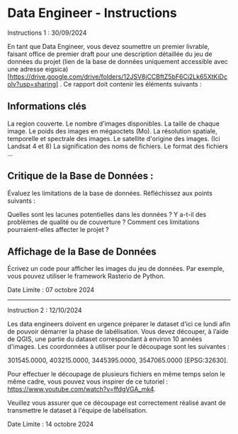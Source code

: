 # Data Engineer - Instructions

Instructions 1 : 30/09/2024

En tant que Data Engineer, vous devez soumettre un premier livrable, faisant office de premier draft pour une description détaillée du jeu de données du projet (lien de la base de données uniquement accessible avec une adresse eigsica) [https://drive.google.com/drive/folders/12JSV8jCCBftZ5bF6Ci2Lk65XtKiDcolv?usp=sharing] . Ce rapport doit contenir les éléments suivants :

## Informations clés

La region couverte.
Le nombre d'images disponibles.
La taille de chaque image.
Le poids des images en mégaoctets (Mo).
La résolution spatiale, temporelle et spectrale des images.
Le satellite d'origine des images. (Ici Landsat 4 et 8)
La signification des noms de fichiers.
Le format des fichiers ...

## Critique de la Base de Données :
Évaluez les limitations de la base de données. Réfléchissez aux points suivants :

Quelles sont les lacunes potentielles dans les données ?
Y a-t-il des problèmes de qualité ou de couverture ?
Comment ces limitations pourraient-elles affecter le projet ?

## Affichage de la Base de Données 
Écrivez un code pour afficher les images du jeu de données. Par exemple, vous pouvez utiliser le framework Rasterio de Python. 

Date Limite : 07 octobre 2024



----------------------------------------------------------------------------------------------------------------------------------

Instruction 2 : 12/10/2024

Les data engineers doivent en urgence préparer le dataset d'ici ce lundi afin de pouvoir démarrer la phase de labélisation. Vous devez découper, à l’aide de QGIS, une partie du dataset correspondant à environ 10 années d'images. Les coordonnées à utiliser pour le découpage sont les suivantes :

301545.0000, 403215.0000, 3445395.0000, 3547065.0000 [EPSG:32630].

Pour effectuer le découpage de plusieurs fichiers en même temps selon le même cadre, vous pouvez vous inspirer de ce tutoriel :
https://www.youtube.com/watch?v=ffdgVGA_mk4.

Veuillez vous assurer que ce découpage est correctement réalisé avant de transmettre le dataset à l'équipe de labélisation.

Date Limite : 14 octobre 2024
